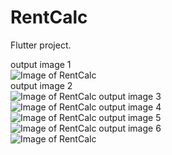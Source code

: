 # RentCalc

Flutter project.

output image 1 <br />
![Image of RentCalc](https://github.com/sandeepmaharjan55/rentcalc/blob/main/outputimages/1.jpg) <br />
output image 2<br />
![Image of RentCalc](https://github.com/sandeepmaharjan55/rentcalc/blob/main/outputimages/2.jpg)
output image 3<br />
![Image of RentCalc](https://github.com/sandeepmaharjan55/rentcalc/blob/main/outputimages/3.jpg)
output image 4<br />
![Image of RentCalc](https://github.com/sandeepmaharjan55/rentcalc/blob/main/outputimages/4.jpg)
output image 5<br />
![Image of RentCalc](https://github.com/sandeepmaharjan55/rentcalc/blob/main/outputimages/5.jpg)
output image 6<br />
![Image of RentCalc](https://github.com/sandeepmaharjan55/rentcalc/blob/main/outputimages/6.jpg)
